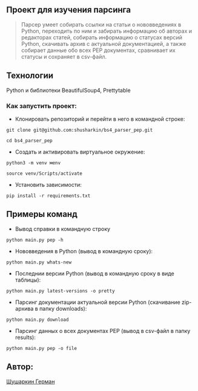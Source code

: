 ## Проект для изучения парсинга

> Парсер умеет собирать ссылки на статьи о нововведениях в Python, переходить по ним и забирать информацию об авторах и
> редакторах статей, собирать информацию о статусах версий Python, скачивать архив с актуальной документацией, а также 
> собирает данные обо всех PEP документах, сравнивает их статусы и сохраняет в csv-файл. 

## Технологии
Python и библиотеки BeautifulSoup4, Prettytable

### Как запустить проект:

+ Клонировать репозиторий и перейти в него в командной строке:

```
git clone git@github.com:shusharkin/bs4_parser_pep.git
```

```
cd bs4_parser_pep
```

+ Cоздать и активировать виртуальное окружение:

```
python3 -m venv мenv
```

```
source venv/Scripts/activate
```

+ Установить зависимости:

```
pip install -r requirements.txt
```

## Примеры команд

+ Вывод справки в командную строку
```
python main.py pep -h
```

+ Нововведения в Python (вывод в командную сроку):
```
python main.py whats-new
```

+ Последнии версии Python (вывод в командную сроку в виде таблицы):
```
python main.py latest-versions -o pretty 
```

+ Парсинг документации актуальной версии Python (скачивание zip-архива в папку downloads):
```
python main.py download
```

+ Парсинг данных о всех документах PEP (вывод в csv-файл в папку results):
```
python main.py pep -o file
```


## Автор:

[Шушаркин Герман](https://github.com/shusharkin)
